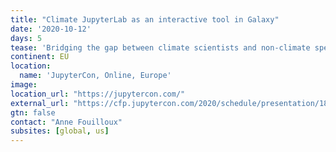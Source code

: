 ```yaml
---
title: "Climate JupyterLab as an interactive tool in Galaxy"
date: '2020-10-12'
days: 5
tease: 'Bridging the gap between climate scientists and non-climate specialists'
continent: EU
location:
  name: 'JupyterCon, Online, Europe'
image: 
location_url: "https://jupytercon.com/"
external_url: "https://cfp.jupytercon.com/2020/schedule/presentation/184/climate-jupyterlab-as-an-interactive-tool-in-galaxy/"
gtn: false
contact: "Anne Fouilloux"
subsites: [global, us]
---
```

